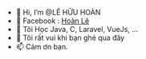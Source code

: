 - 👋 Hi, I’m @LÊ HỮU HOÀN
- 👀 Facebook : <a href="http://fb.com/hoanle.396">Hoàn Lê</a>
- 🌱 Tôi Học Java, C, Laravel, VueJs, ...
- 💞️ Tôi rất vui khi bạn ghé qua đây
- 📫 Cảm ơn bạn.

<!---
Hoanle396/Hoanle396 is a ✨ special ✨ repository because its `README.md` (this file) appears on your GitHub profile.
You can click the Preview link to take a look at your changes.
--->
